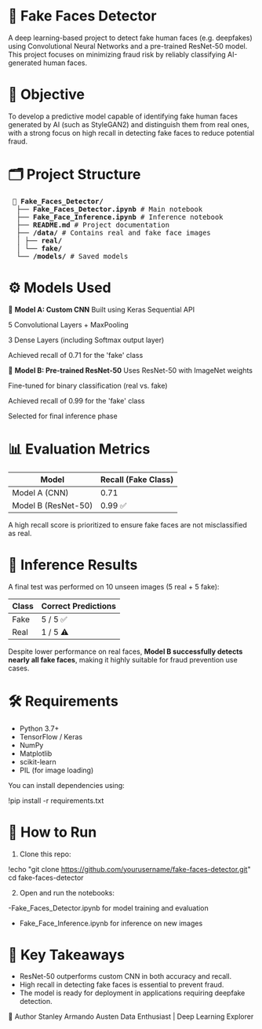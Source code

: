 # 🧠 Fake Faces Detector

A deep learning-based project to detect fake human faces (e.g. deepfakes) using Convolutional Neural Networks and a pre-trained ResNet-50 model. This project focuses on minimizing fraud risk by reliably classifying AI-generated human faces.

# 📌 Objective
To develop a predictive model capable of identifying fake human faces generated by AI (such as StyleGAN2) and distinguish them from real ones, with a strong focus on high recall in detecting fake faces to reduce potential fraud.

# 🗂️ Project Structure

<pre> 📁 <b>Fake_Faces_Detector/</b> 
  ├── <b>Fake_Faces_Detector.ipynb</b> # Main notebook 
  ├── <b>Fake_Face_Inference.ipynb</b> # Inference notebook 
  ├── <b>README.md</b> # Project documentation 
  ├── <b>/data/</b> # Contains real and fake face images 
  │ ├── <b>real/</b> 
  │ └── <b>fake/</b> 
  └── <b>/models/</b> # Saved models </pre>



# ⚙️ Models Used

🔹 **Model A: Custom CNN**
Built using Keras Sequential API

5 Convolutional Layers + MaxPooling

3 Dense Layers (including Softmax output layer)

Achieved recall of 0.71 for the 'fake' class

🔹 **Model B: Pre-trained ResNet-50**
Uses ResNet-50 with ImageNet weights

Fine-tuned for binary classification (real vs. fake)

Achieved recall of 0.99 for the 'fake' class

Selected for final inference phase

# 📊 Evaluation Metrics

| Model               | Recall (Fake Class) |
| ------------------- | ------------------- |
| Model A (CNN)       | 0.71                |
| Model B (ResNet-50) | 0.99 ✅              |

A high recall score is prioritized to ensure fake faces are not misclassified as real.

# 🧪 Inference Results
A final test was performed on 10 unseen images (5 real + 5 fake):

| Class | Correct Predictions |
| ----- | ------------------- |
| Fake  | 5 / 5 ✅             |
| Real  | 1 / 5 ⚠️            |

Despite lower performance on real faces, **Model B successfully detects nearly all fake faces**, making it highly suitable for fraud prevention use cases.

# 🛠️ Requirements

- Python 3.7+
- TensorFlow / Keras
- NumPy
- Matplotlib
- scikit-learn
- PIL (for image loading)

You can install dependencies using:

!pip install -r requirements.txt

# 🚀 How to Run

1. Clone this repo:

!echo "git clone https://github.com/yourusername/fake-faces-detector.git"
cd fake-faces-detector

2. Open and run the notebooks:

-Fake_Faces_Detector.ipynb for model training and evaluation
- Fake_Face_Inference.ipynb for inference on new images

# 📌 Key Takeaways
- ResNet-50 outperforms custom CNN in both accuracy and recall.
- High recall in detecting fake faces is essential to prevent fraud.
- The model is ready for deployment in applications requiring deepfake detection.

👤 Author
Stanley Armando Austen
Data Enthusiast | Deep Learning Explorer

